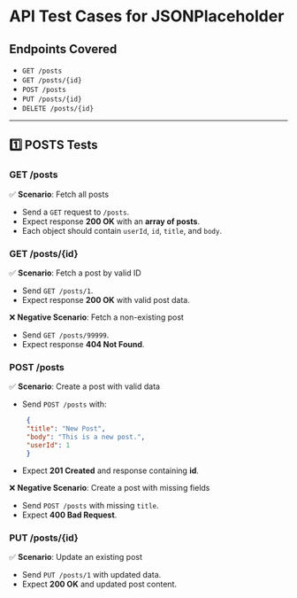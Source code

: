 # API Test Cases for JSONPlaceholder

## Endpoints Covered

- `GET /posts`
- `GET /posts/{id}`
- `POST /posts`
- `PUT /posts/{id}`
- `DELETE /posts/{id}`

---

## 1️⃣ POSTS Tests

### GET /posts

✅ **Scenario**: Fetch all posts

- Send a `GET` request to `/posts`.
- Expect response **200 OK** with an **array of posts**.
- Each object should contain `userId`, `id`, `title`, and `body`.

### GET /posts/{id}

✅ **Scenario**: Fetch a post by valid ID

- Send `GET /posts/1`.
- Expect response **200 OK** with valid post data.

❌ **Negative Scenario**: Fetch a non-existing post

- Send `GET /posts/99999`.
- Expect response **404 Not Found**.

### POST /posts

✅ **Scenario**: Create a post with valid data

- Send `POST /posts` with:
   ``` json
    {
    "title": "New Post",
    "body": "This is a new post.",
    "userId": 1
    }
- Expect **201 Created** and response containing **id**.

❌ **Negative Scenario**: Create a post with missing fields

- Send `POST /posts` with missing `title`.
- Expect **400 Bad Request**.

### PUT /posts/{id}

✅ **Scenario**: Update an existing post

- Send `PUT /posts/1` with updated data.
- Expect **200 OK** and updated post content.